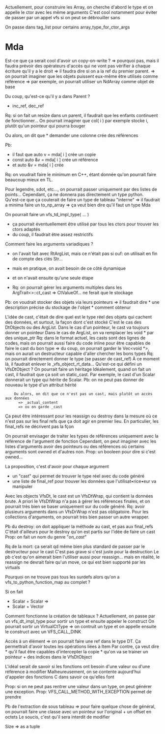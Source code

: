 Actuellement, pour construire les Array, on cherche d'abord le type et on appelle le ctor avec les même arguments
  C'est cool notamment pour éviter de passer par un appel vfs si on peut se débrouiller sans

On passe dans tag_list pour certains array_type_for_ctor_args

Mda
===

Est-ce que ça serait cool d'avoir un copy-on-write ?
  => pourquoi pas, mais il faudra prévoir des opérateurs d'accès qui ne vont pas vérifier à chaque écriture qu'il y a le droit
  => il faudra dire si on a la ref du premier parent.
  => on pourrait imaginer que les objets puissent eux-même être utilisés comme référence 
  => par exemple, on pourrait utiliser un NdArray comme objet de base

Du coup, qu'est-ce qu'il y a dans Parent ?
  * inc_ref, dec_ref

Rq: si on fait un resize dans un parent, il faudrait que les enfants continuent de fonctionner...
  On pourrait imaginer que col( i ) par exemple stocke i, plutôt qu'un pointeur qui pourra bouger

  Ou alors, on dit que 
    * demander une colonne crée des références 

Pb: 
  * il faut que auto v = mda[ i ] crée un copie
  * const auto &v = mda[ i ] crée un référence
  * et auto &v = mda[ i ] crée

Rq: on voudrait faire le minimum en C++, étant donnée qu'on pourrait faire beaucoup mieux en TL.

Pour legendre, sdot, etc..., on pourrait passer uniquement par des listes de points... 
  Cependant, ça ne donnera pas directement un type python.
  Qu'est-ce que ça couterait de faire un type de tableau "interne"
    => il faudrait a minima faire un to_np_array
    => ça veut bien dire qu'il faut un type Mda

On pourrait faire un vfs_td_impl_type( ... )
  * ça pourrait éventuellement être utilisé par tous les ctors pour trouver les ctors adaptés
  * du coup, il faudrait être assez restrictifs

Comment faire les arguments variadiques ?
  * on l'avait fait avec RtArgList, mais ce n'était pas si ouf: on utilisait en fin de compte des clés Str...
  * mais en pratique, on avait besoin de ce côté dynamique
  * et on n'avait ensuite qu'une seule étape 

  * Rq: on pourrait gérer les arguments multiples dans les ArgTrait<>::ct_cast
    =>  CtValueOf... ne ferait que le stockage


Pb: on voudrait stocker des objets via leurs pointeurs
  => il faudrait dire
    * une description précise du stockage de l'objet
    * comment obtenur

L'idée de cast, c'était de dire quel est le type réel des objets qui cachent des données, et surtout, la façon dont c'est stocké
  C'est le cas des DtObjects ou des ArgList.
    Dans le cas d'un pointeur, le cast va toujours donner un pointeur
    Dans le cas de ArgList, on va remplacer les void * par des unique_ptr<cast>
      Rq: dans le format actuel, les casts sont des lignes de codes, mais on pourrait aussi faire du code inline pour être capables de faire le cast du bon type
      => du coup, on pourrait garder le Vec<void *>, mais on aurait un destructeur capable d'aller chercher les bons types
      Rq: on pourrait directement donner le type (se passer de cast_ref)
        À ce moment là, il faudrait enlever le _vfs_object_rt_data...
        Qu'est-ce qui défini un VfsDtObject ?
          On pourrait faire un héritage
        Idéalement, quand on fait un cast, il faudrait que ça soit un static_cast. Par exemple, le cast d'un Scalar donnerait un type qui hérite de Scalar.
        Pb: on ne peut pas donner de nouveau le type d'un attribut hérité

        Ou alors, on dit que ce n'est pas un cast, mais plutôt un accès aux données
          => _actual_content
          => ou on garde _cast



  Ça peut être intéressant pour les reassign ou destroy dans la mesure où ce n'est pas sur les final refs que ça doit agir en premier lieu.
  En particulier, les final_refs ne décrivent pas la fçon 

On pourrait envisager de traiter les types de références uniquement avec la référence de l'argument de fonction
  Cependant, on peut imaginer avec les listes d'arguments avoir des pointeurs ou des références où certains arguments sont owned et d'autres non.
  Prop: un booleen pour dire si c'est owned...

La proposition, c'est d'avoir pour chaque argument
  * un "cast" qui permet de trouver le type réel avec du code généré
  * une liste de final_ref pour trouver les données que l'utilisat•rice•eur va manipuler

Avec les objects VfsDt, le cast est un VfsDtWrap, qui contient la données brute. A priori le VfsDtWrap n'a pas à gérer les références finales, et on pourrait très bien se baser uniquement sur du code généré.
  Rq: avoir plusieurs arguments dans un VfsDrWrap n'est pas obligatoire.
  Pour les collections d'arguments, on pourrait très bien passer un autre wrapper.
  
Pb du destroy: on doit appliquer la méthode au cast, et pas aux final_refs
  C'était d'ailleurs pour le destroy qu'on est partis sur l'idée de faire un cast
  Prop: on fait un nom du genre "_on_cast_"

Rq de la mort: ça serait qd même bien plus standard de passer par le destructeur pour le cast
  C'est pas grave si c'est juste pour la destruction
  Le pb c'est qu'on aimerait bien l'utiliser aussi pour reassign... mais en réalité, le reassign ne devrait faire qu'un move, ce qui est bien supporté par les virtuals

Pourquoi on ne trouve pas tous les surdefs alors qu'on a vfs_to_python_function_map au complet ?
  
Si on fait
  *  Scalar + Scalar => 
  *  Scalar + Vector

Comment fonctionne la création de tableaux ?
  Actuellement, on passe par un vfs_dt_impl_type pour sortir un type et ensuite appeler le construct
    On pourrait sortir un VirtualCtType
  => on contruit un type et on appelle ensuite le construct avec un VFS_CALL_DINK


Accès à un élément
  => on pourrait faire une ref dans le type DT. Ça permettrait d'avoir toutes les opérations liées à Item
  Par contre, ça veut dire 
    * qu'il faut être capables d'intercepter la copie
    * qu'on va se trainer un pointeur + des indices dans le VfsDtObject

L'idéal serait de savoir si les fonctions ont besoin d'une valeur ou d'une référence à modifier
  Malheureusement, on se contente aujourd'hui d'appeler des fonctions C dans savoir ce qu'elles font

Prop: si on ne peut pas rentrer une valeur dans un type, on peut générer une exception.
  Prop: VFS_CALL_METHOD_WITH_EXCEPTION permet de prendre

Pb de l'extraction de sous tableau 
  => pour faire quelque chose de général, on pourrait faire une classe avec un pointeur sur l'original + un offset en octets
  Le soucis, c'est qu'il sera interdit de modifier 

Size => as a tuple







